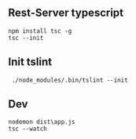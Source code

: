 ## Rest-Server typescript

````
npm install tsc -g
tsc --init
````

## Init tslint
````
 ./node_modules/.bin/tslint --init
````

## Dev
````
nodemon dist\app.js
tsc --watch
````